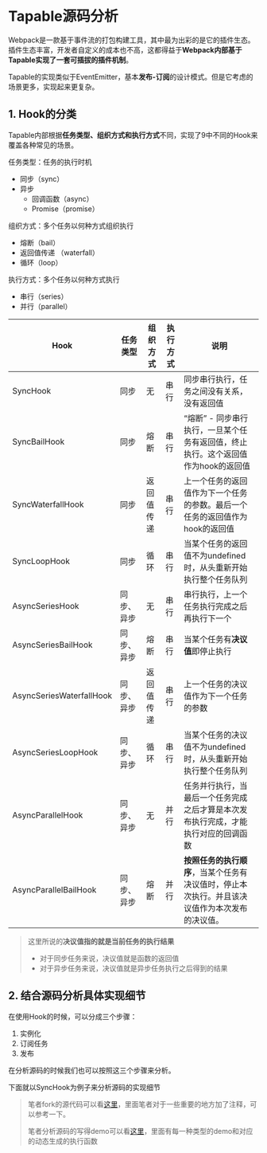# Tapable源码分析

Webpack是一款基于事件流的打包构建工具，其中最为出彩的是它的插件生态。插件生态丰富，开发者自定义的成本也不高，这都得益于**Webpack内部基于Tapable实现了一套可插拔的插件机制**。

Tapable的实现类似于EventEmitter，基本**发布-订阅**的设计模式。但是它考虑的场景更多，实现起来更复杂。



## 1. Hook的分类

Tapable内部根据**任务类型、组织方式和执行方式**不同，实现了9中不同的Hook来覆盖各种常见的场景。

任务类型：任务的执行时机

- 同步（sync）
- 异步
  - 回调函数（async）
  - Promise（promise）

组织方式：多个任务以何种方式组织执行

- 熔断（bail）
- 返回值传递 （waterfall）
- 循环（loop）

执行方式：多个任务以何种方式执行

- 串行（series）
- 并行（parallel）

| Hook                     | 任务类型   | 组织方式   | 执行方式 | 说明                                                         |
| ------------------------ | ---------- | ---------- | -------- | ------------------------------------------------------------ |
| SyncHook                 | 同步       | 无         | 串行     | 同步串行执行，任务之间没有关系，没有返回值                   |
| SyncBailHook             | 同步       | 熔断       | 串行     | “熔断” - 同步串行执行，一旦某个任务有返回值，终止执行。这个返回值作为hook的返回值 |
| SyncWaterfallHook        | 同步       | 返回值传递 | 串行     | 上一个任务的返回值作为下一个任务的参数。最后一个任务的返回值作为hook的返回值 |
| SyncLoopHook             | 同步       | 循环       | 串行     | 当某个任务的返回值不为undefined时，从头重新开始执行整个任务队列 |
| AsyncSeriesHook          | 同步、异步 | 无         | 串行     | 串行执行，上一个任务执行完成之后再执行下一个                 |
| AsyncSeriesBailHook      | 同步、异步 | 熔断       | 串行     | 当某个任务有**决议值**即停止执行                             |
| AsyncSeriesWaterfallHook | 同步、异步 | 返回值传递 | 串行     | 上一个任务的决议值作为下一个任务的参数                       |
| AsyncSeriesLoopHook      | 同步、异步 | 循环       | 串行     | 当某个任务的决议值不为undefined时，从头重新开始执行整个任务队列 |
| AsyncParallelHook        | 同步、异步 | 无         | 并行     | 任务并行执行，当最后一个任务完成之后才算是本次发布执行完成，才能执行对应的回调函数 |
| AsyncParallelBailHook    | 同步、异步 | 熔断       | 并行     | **按照任务的执行顺序**，当某个任务有决议值时，停止本次执行。并且该决议值作为本次发布的决议值。 |

> 这里所说的**决议值指的就是当前任务的执行结果**
>
> - 对于同步任务来说，决议值就是函数的返回值
> - 对于异步任务来说，决议值就是异步任务执行之后得到的结果



## 2. 结合源码分析具体实现细节

在使用Hook的时候，可以分成三个步骤：

1. 实例化
2. 订阅任务
3. 发布

在分析源码的时候我们也可以按照这三个步骤来分析。

下面就以SyncHook为例子来分析源码的实现细节

> 笔者fork的源代码可以看[这里](https://github.com/careyke/tapable/tree/littleknife_v2.2.0)，里面笔者对于一些重要的地方加了注释，可以参考一下。
>
> 笔者分析源码的写得demo可以看[这里](https://github.com/careyke/hello-tapable)，里面有每一种类型的demo和对应的动态生成的执行函数

